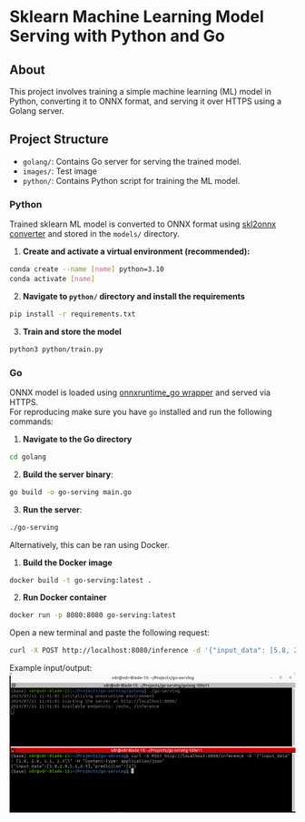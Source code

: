 # Sklearn Machine Learning Model Serving with Python and Go

## About
This project involves training a simple machine learning (ML) model in Python, converting it to ONNX format, and serving it over HTTPS using a Golang server.

## Project Structure

- `golang/`: Contains Go server for serving the trained model.
- `images/`: Test image
- `python/`: Contains Python script for training the ML model.

### Python
Trained sklearn ML model is converted to ONNX format using [skl2onnx converter](https://onnx.ai/sklearn-onnx/) and stored in the `models/` directory. <br>
1. **Create and activate a virtual environment (recommended):**

```bash
conda create --name [name] python=3.10
conda activate [name]
```

2. **Navigate to `python/` directory and install the requirements**
```bash
pip install -r requirements.txt
```
3. **Train and store the model**
```bash
python3 python/train.py
```

### Go
ONNX model is loaded using [onnxruntime_go wrapper](https://github.com/yalue/onnxruntime_go/) and served via HTTPS.<br>
For reproducing make sure you have `go` installed and run the following commands:
1. **Navigate to the Go directory**
```bash
cd golang
```
2. **Build the server binary**:
```bash
go build -o go-serving main.go
```
3. **Run the server**:
```bash
./go-serving
```
Alternatively, this can be ran using Docker. <br>
1. **Build the Docker image**
```bash
docker build -t go-serving:latest .
```
2. **Run Docker container**
```bash
docker run -p 8080:8080 go-serving:latest
```

Open a new terminal and paste the following request:
```bash
curl -X POST http://localhost:8080/inference -d '{"input_data": [5.8, 2.8, 5.1, 2.4]}' -H "Content-Type: application/json"
```

Example input/output:
![alt text](images/test.png)